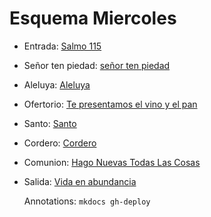 # Esquema Miercoles

- Entrada: [Salmo 115](entrada/salmo_115.md)
- Señor ten piedad: [señor ten piedad](senior_ten_piedad/senior_5.md)
- Aleluya: [Aleluya](aleluya/himno_de_paz.md)
- Ofertorio: [Te presentamos el vino y el pan](ofertorio/te_presentamos_el_vino_y_el_pan.md)
- Santo: [Santo](santo/santo_1.md)
- Cordero: [Cordero](cordero/cordero_1.md)
- Comunion: [Hago Nuevas Todas Las Cosas](comunion/hago_nuevas_todas_las_cosas.md)
- Salida: [Vida en abundancia](comunion/vida_en_abundancia.md)

  Annotations:
  `mkdocs gh-deploy`
